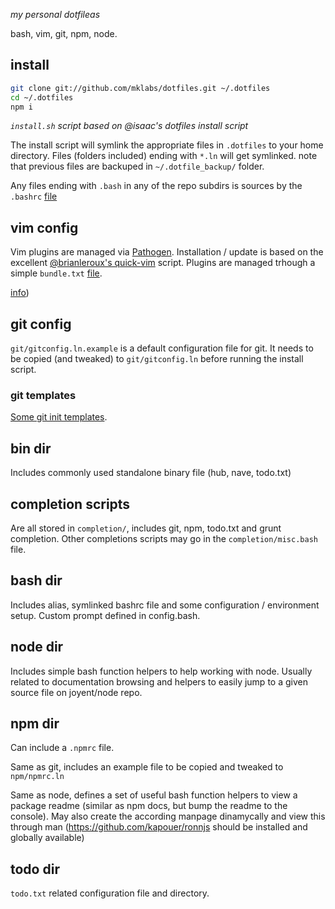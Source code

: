 *my personal dotfileas*

bash, vim, git, npm, node.

## install

```sh
git clone git://github.com/mklabs/dotfiles.git ~/.dotfiles
cd ~/.dotfiles
npm i
```

*`install.sh` script based on @isaac's dotfiles install script*

The install script will symlink the appropriate files in `.dotfiles` to your
home directory. Files (folders included) ending with `*.ln` will get symlinked.
note that previous files are backuped in `~/.dotfile_backup/` folder.

Any files ending with `.bash` in any of the repo subdirs is sources by
the `.bashrc` [file](https://github.com/mklabs/dotfiles/blob/master/bash/bashrc.ln)

## vim config

Vim plugins are managed via
[Pathogen](https://github.com/tpope/vim-pathogen). Installation / update
is based on the excellent [@brianleroux's
quick-vim](https://github.com/brianleroux/quick-vim) script. Plugins are
managed trhough a simple `bundle.txt` [file](https://github.com/mklabs/dotfiles/blob/master/bundles.txt).

[info](https://github.com/mklabs/dotfiles/tree/master/vim/#readme))


## git config

`git/gitconfig.ln.example` is a default configuration file for git. It
needs to be copied (and tweaked) to `git/gitconfig.ln` before running
the install script.

### git templates

[Some git init templates](https://github.com/mklabs/dotfiles/tree/master/git/templates#readme).

## bin dir

Includes commonly used standalone binary file (hub, nave, todo.txt)

## completion scripts

Are all stored in `completion/`, includes git, npm, todo.txt and grunt
completion. Other completions scripts may go in the
`completion/misc.bash` file.


## bash dir

Includes alias, symlinked bashrc file and some configuration /
environment setup. Custom prompt defined in config.bash.

## node dir

Includes simple bash function helpers to help working with node. Usually
related to documentation browsing and helpers to easily jump to a given
source file on joyent/node repo.

## npm dir

Can include a `.npmrc` file.

Same as git, includes an example file to be copied and tweaked to
`npm/npmrc.ln`

Same as node, defines a set of useful bash function helpers to view a
package readme (similar as npm docs, but bump the readme to the
console). May also create the according manpage dinamycally and view
this through man (https://github.com/kapouer/ronnjs should be installed
and globally available)

## todo dir

`todo.txt` related configuration file and directory.
